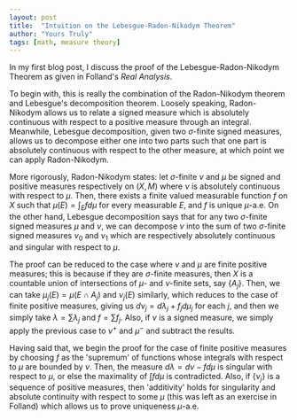 ```yaml
---
layout: post
title:  "Intuition on the Lebesgue-Radon-Nikodym Theorem"
author: "Yours Truly"
tags: [math, measure theory]
---
```


In my first blog post, I discuss the proof of the Lebesgue-Radon-Nikodym Theorem as given in Folland's *Real Analysis*.

To begin with, this is really the combination of the Radon-Nikodym theorem and Lebesgue's decomposition theorem. Loosely speaking, Radon-Nikodym allows us to relate a signed measure which is absolutely continuous with respect to a positive measure through an integral. Meanwhile, Lebesgue decomposition, given two $\sigma$-finite signed measures, allows us to decompose either one into two parts such that one part is absolutely continuous with respect to the other measure, at which point we can apply Radon-Nikodym.

More rigorously, Radon-Nikodym states: let $\sigma$-finite $\nu$ and $\mu$ be signed and positive measures respectively on $(X,M)$ where $\nu$ is absolutely continuous with respect to $\mu$. Then, there exists a finite valued measurable function $f$ on $X$ such that $\mu(E) = \int_E f d\mu$ for every measurable $E$, and $f$ is unique $\mu$-a.e. On the other hand, Lebesgue decomposition says that for any two $\sigma$-finite signed measures $\mu$ and $\nu$, we can decompose $\nu$ into the sum of two $\sigma$-finite signed measures $\nu_0$ and $\nu_1$ which are respectively absolutely continuous and singular with respect to $\mu$.

The proof can be reduced to the case where $\nu$ and $\mu$ are finite positive measures; this is because if they are $\sigma$-finite measures, then $X$ is a countable union of intersections of $\mu$- and $\nu$-finite sets, say $\{A_j\}$. Then, we can take $\mu_j(E) = \mu(E \cap A_j)$ and $\nu_j(E)$ similarly, which reduces to the case of finite positive measures, giving us $d\nu_j = d\lambda_j + f_j d\mu_j$ for each $j$, and then we simply take $\lambda = \sum \lambda_j$ and $f = \sum f_j$. Also, if $\nu$ is a signed measure, we simply apply the previous case to $\nu^+$ and $\mu^-$ and subtract the results.

Having said that, we begin the proof for the case of finite positive measures by choosing $f$ as the 'supremum' of functions whose integrals with respect to $\mu$ are bounded by $\nu$. Then, the measure $d\lambda = d\nu - f d\mu$ is singular with respect to $\mu$, or else the maximality of $\int f d\mu$ is contradicted. Also, if $\{\nu_j\}$ is a sequence of positive measures, then 'additivity' holds for singularity and absolute continuity with respect to some $\mu$ (this was left as an exercise in Folland) which allows us to prove uniqueness $\mu$-a.e.
